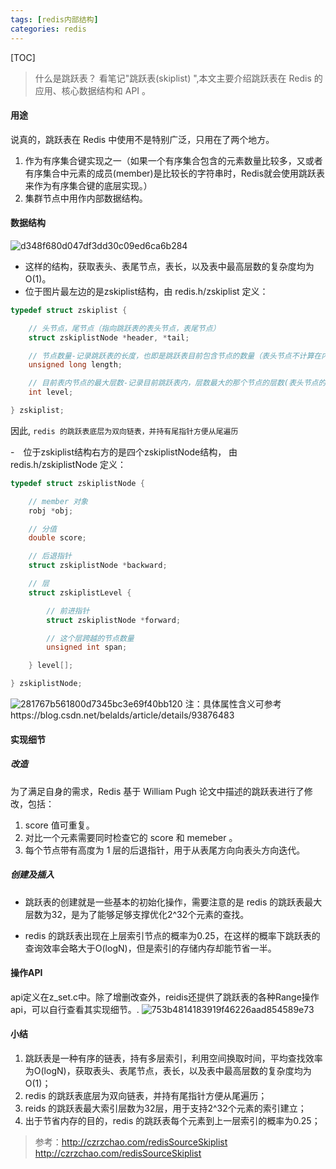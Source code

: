 ```yaml
---
tags: [redis内部结构]   
categories: redis
---
```


[TOC]

> 什么是跳跃表？ 看笔记"跳跃表(skiplist) ",本文主要介绍跳跃表在 Redis 的应用、核心数据结构和 API 。


#### 用途
说真的，跳跃表在 Redis 中使用不是特别广泛，只用在了两个地方。
1. 作为有序集合键实现之一（如果一个有序集合包含的元素数量比较多，又或者有序集合中元素的成员(member)是比较长的字符串时，Redis就会使用跳跃表来作为有序集合键的底层实现。）
2. 集群节点中用作内部数据结构。


#### 数据结构
![d348f680d047df3dd30c09ed6ca6b284](Redis-跳跃表(skiplist).resources/8B97AD5B-6F0E-4797-B1AD-BD967461CA90.png)
- 这样的结构，获取表头、表尾节点，表长，以及表中最高层数的复杂度均为O(1)。
- 位于图片最左边的是zskiplist结构，由 redis.h/zskiplist 定义：
``` C
typedef struct zskiplist {

    // 头节点，尾节点（指向跳跃表的表头节点，表尾节点）
    struct zskiplistNode *header, *tail;

    // 节点数量-记录跳跃表的长度，也即是跳跃表目前包含节点的数量（表头节点不计算在内）
    unsigned long length;

    // 目前表内节点的最大层数-记录目前跳跃表内，层数最大的那个节点的层数(表头节点的层数不计算在内)
    int level;

} zskiplist;
```
因此, `redis 的跳跃表底层为双向链表，并持有尾指针方便从尾遍历`

- 位于zskiplist结构右方的是四个zskiplistNode结构， 
由 redis.h/zskiplistNode 定义：
``` C
typedef struct zskiplistNode {

    // member 对象
    robj *obj;

    // 分值
    double score;

    // 后退指针
    struct zskiplistNode *backward;

    // 层
    struct zskiplistLevel {

        // 前进指针
        struct zskiplistNode *forward;

        // 这个层跨越的节点数量
        unsigned int span;

    } level[];

} zskiplistNode;
```
![281767b561800d7345bc3e69f40bb120](Redis-跳跃表(skiplist).resources/BFE4534F-131E-4FB9-996A-1DBD3A6FB68D.png)
注：具体属性含义可参考https://blog.csdn.net/belalds/article/details/93876483



#### 实现细节
##### 改造
为了满足自身的需求，Redis 基于 William Pugh 论文中描述的跳跃表进行了修改，包括：
1. score 值可重复。
2. 对比一个元素需要同时检查它的 score 和 memeber 。
3. 每个节点带有高度为 1 层的后退指针，用于从表尾方向向表头方向迭代。

##### 创建及插入
- 跳跃表的创建就是一些基本的初始化操作，需要注意的是 redis 的跳跃表最大层数为32，是为了能够足够支撑优化2^32个元素的查找。

- redis 的跳跃表出现在上层索引节点的概率为0.25，在这样的概率下跳跃表的查询效率会略大于O(logN)，但是索引的存储内存却能节省一半。

#### 操作API
api定义在z_set.c中。除了增删改查外，reidis还提供了跳跃表的各种Range操作api，可以自行查看其实现细节。.
![753b4814183919f46226aad854589e73](Redis-跳跃表(skiplist).resources/A6B7704A-969B-4640-B51D-05E50BB22E12.png)

#### 小结
1. 跳跃表是一种有序的链表，持有多层索引，利用空间换取时间，平均查找效率为O(logN)，获取表头、表尾节点，表长，以及表中最高层数的复杂度均为O(1)；
2. redis 的跳跃表底层为双向链表，并持有尾指针方便从尾遍历；
3. reids 的跳跃表最大索引层数为32层，用于支持2^32个元素的索引建立；
4. 出于节省内存的目的，redis 的跳跃表每个元素到上一层索引的概率为0.25；

> 参考：http://czrzchao.com/redisSourceSkiplist
>  http://czrzchao.com/redisSourceSkiplist

 
